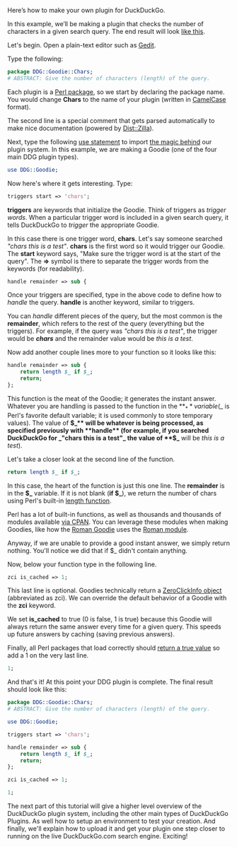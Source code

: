 Here’s how to make your own plugin for DuckDuckGo.

In this example, we’ll be making a plugin that checks the number of characters in a given search query.  The end result will look [like this](http://duckduckgo.com/?q=chars+how+many+characters+did+I+just+type%3F).   

Let's begin.  Open a plain-text editor such as [Gedit](http://projects.gnome.org/gedit/). 

Type the following: 

```perl
package DDG::Goodie::Chars;
# ABSTRACT: Give the number of characters (length) of the query.
```

Each plugin is a [Perl package](https://duckduckgo.com/?q=perl+package), so we start by declaring the package name. You would change **Chars** to the name of your plugin (written in [CamelCase](https://duckduckgo.com/?q=camelcase) format). 

The second line is a special comment that gets parsed automatically to make nice documentation (powered by [Dist::Zilla](https://metacpan.org/module/Dist::Zilla)).

Next, type the following [use statement](https://duckduckgo.com/?q=perl+use) to import [the magic behind](https://github.com/duckduckgo/duckduckgo/tree/master/lib/DDG) our plugin system.  In this example, we are making a Goodie (one of the four main DDG plugin types). 

```perl
use DDG::Goodie;
```

Now here's where it gets interesting.  Type: 

```perl
triggers start => 'chars';
```

**triggers** are keywords that initialize the Goodie.  Think of triggers as _trigger words_. When a particular trigger word is included in a given search query, it tells DuckDuckGo to _trigger_ the appropriate Goodie. 

In this case there is one trigger word, **chars**. Let's say someone searched _"chars this is a test"_. **chars** is the first word so it would trigger our Goodie. The **start** keyword says, "Make sure the trigger word is at the start of the query". The **=>** symbol is there to separate the trigger words from the keywords (for readability).

```perl
handle remainder => sub {
```

Once your triggers are specified, type in the above code to define how to _handle_ the query.  **handle** is another keyword, similar to triggers. 

You can _handle_ different pieces of the query, but the most common is the **remainder**, which refers to the rest of the query (everything but the triggers). For example, if the query was _"chars this is a test"_, the trigger would be **_chars_** and the remainder value would be _this is a test_. 

Now add another couple lines more to your function so it looks like this: 

```perl
handle remainder => sub {
    return length $_ if $_;
    return;
};
```

This function is the meat of the Goodie; it generates the instant answer. Whatever you are handling is passed to the function in the **$_** variable ($_ is Perl's favorite default variable; it is used commonly to store temporary values).  The value of **$_** will be whatever is being processed, as specified previously with **handle** (for example, if you searched DuckDuckGo for _"chars this is a test"_ the value of **$_** will be _this is a test_).

Let's take a closer look at the second line of the function. 

```perl
return length $_ if $_;
```
In this case, the heart of the function is just this one line. The **remainder** is in the **$_** variable. If it is not blank (**if $_**), we return the number of chars using Perl's built-in [length function](https://duckduckgo.com/?q=perl+length).

Perl has a lot of built-in functions, as well as thousands and thousands of modules available [via CPAN](https://metacpan.org/). You can leverage these modules when making Goodies, like how the [Roman Goodie](https://github.com/duckduckgo/zeroclickinfo-goodies/blob/master/lib/DDG/Goodie/Roman.pm) uses the [Roman module](https://metacpan.org/module/Roman).

Anyway, if we are unable to provide a good instant answer, we simply return nothing. You'll notice we did that if $_ didn't contain anything.

Now, below your function type in the following line. 

```perl
zci is_cached => 1;
```
This last line is optional.   Goodies technically return a [ZeroClickInfo object](https://metacpan.org/module/WWW::DuckDuckGo::ZeroClickInfo) (abbreviated as zci).  We can override the default behavior of a Goodie with the **zci** keyword. 

We set **is_cached** to true (0 is false, 1 is true) because this Goodie will always return the same answer every time for a given query.   This speeds up future answers by caching (saving previous answers).

Finally, all Perl packages that load correctly should [return a true value](http://stackoverflow.com/questions/5293246/why-the-1-at-the-end-of-each-perl-package) so add a 1 on the very last line.  

```perl
1;
```

And that's it!  At this point your DDG plugin is complete.    The final result should look like this: 


```perl
package DDG::Goodie::Chars;
# ABSTRACT: Give the number of characters (length) of the query.

use DDG::Goodie;

triggers start => 'chars';

handle remainder => sub {
    return length $_ if $_;
    return;
};

zci is_cached => 1;

1;
```

The next part of this tutorial will give a higher level overview of the DuckDuckGo plugin system, including the other main types of DuckDuckGo Plugins. As well how to setup an environment to test your creation.  And finally, we'll explain how to upload it and get your plugin one step closer to running on the live DuckDuckGo.com search engine.  Exciting!
